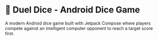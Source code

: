 # 🎲 Duel Dice - Android Dice Game

A modern Android dice game built with Jetpack Compose where players compete against an intelligent computer opponent to reach a target score first.
